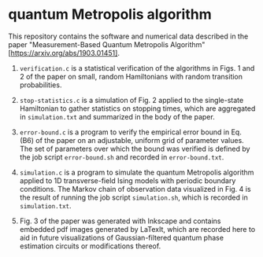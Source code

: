 # quantum Metropolis algorithm

This repository contains the software and numerical data described in the paper
"Measurement-Based Quantum Metropolis Algorithm" [https://arxiv.org/abs/1903.01451].

1. `verification.c` is a statistical verification of the algorithms in Figs. 1 and 2 of the paper
   on small, random Hamiltonians with random transition probabilities.

2. `stop-statistics.c` is a simulation of Fig. 2 applied to the single-state Hamiltonian to gather
   statistics on stopping times, which are aggregated in `simulation.txt` and summarized in the body
   of the paper.

3. `error-bound.c` is a program to verify the empirical error bound in Eq. (B6) of the paper on an
   adjustable, uniform grid of parameter values. The set of parameters over which the bound was verified
   is defined by the job script `error-bound.sh` and recorded in `error-bound.txt`.

4. `simulation.c` is a program to simulate the quantum Metropolis algorithm applied to 1D transverse-field
   Ising models with periodic boundary conditions. The Markov chain of observation data visualized in
   Fig. 4 is the result of running the job script `simulation.sh`, which is recorded in `simulation.txt`.

5. Fig. 3 of the paper was generated with Inkscape and contains embedded pdf images generated by LaTexIt,
   which are recorded here to aid in future visualizations of Gaussian-filtered quantum phase estimation
   circuits or modifications thereof.
